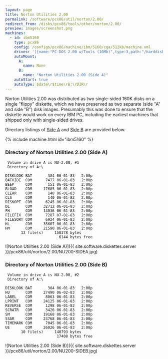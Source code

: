 ```yaml
---
layout: page
title: Norton Utilities 2.00
permalink: /software/pcx86/util/norton/2.00/
redirect_from: /disks/pcx86/tools/other/norton/2.00/
preview: images/screenshot.png
machines:
  - id: ibm5160
    type: pcx86
    config: /configs/pcx86/machine/ibm/5160/cga/512kb/machine.xml
    drives: '[{name:"PC-DOS 2.00 w/Tools (10Mb)",type:3,path:"/harddisks/pcx86/10mb/PCDOS200-C400.json"},{name:"MS-DOS 1.x/2.x Source (10Mb)",type:3,path:"/harddisks/pcx86/10mb/MSDOS-SRC.json"}]'
    autoMount:
      A:
        name: None
      B:
        name: "Norton Utilities 2.00 (Side A)"
    autoStart: true
    autoType: $date\r$time\rB:\rDIR\r
---
```


Norton Utilities 2.00 was distributed as two single-sided 160K disks on a single "flippy" diskette, which we have preserved
as two separate (side "A" and side "B") disk images.  Presumably this was done to ensure that the diskette would work on every
IBM PC, including the earliest machines that shipped only with single-sided drives.

Directory listings of [Side A](#directory-of-norton-utilities-201-side-a) and [Side B](#directory-of-norton-utilities-201-side-b)
are provided below.

{% include machine.html id="ibm5160" %}

### Directory of Norton Utilities 2.00 (Side A)

	 Volume in drive A is NU-2.00, #1
	 Directory of A:\

	DISKLOOK BAT       384 06-01-83   2:00p
	BATHIDE  COM      7477 06-01-83   2:00p
	BEEP     COM       151 06-01-83   2:00p
	BLOAD    COM     17685 06-01-83   2:00p
	CLEAR    COM       140 06-01-83   2:00p
	CLS      COM       140 06-01-83   2:00p
	DISKOPT  COM      6245 06-01-83   2:00p
	DL       COM     32712 06-01-83   2:00p
	FH       COM     14036 06-01-83   2:00p
	FILEFIX  COM      7287 07-01-83   2:00p
	FILESORT COM      6924 06-01-83   2:00p
	HL       COM     35607 06-01-83   2:00p
	HM       COM     21590 06-01-83   2:00p
	       13 file(s)     150378 bytes
	                        6144 bytes free

![Norton Utilities 2.00 (Side A)]({{ site.software.diskettes.server }}/pcx86/util/norton/2.00/NU200-SIDEA.jpg)

### Directory of Norton Utilities 2.00 (Side B)

	 Volume in drive A is NU-2.00, #2
	 Directory of A:\

	DISKLOOK BAT       384 06-01-83   2:00p
	HU       COM     27490 06-02-83   2:00p
	LABEL    COM      8063 06-01-83   2:00p
	LPRINT   COM     24125 06-01-83   2:00p
	REVERSE  COM      1298 06-01-83   2:00p
	SCRATR   COM      3426 06-01-83   2:00p
	SM       COM     19168 06-01-83   2:00p
	SSAR     COM     23768 06-01-83   2:00p
	TIMEMARK COM      7045 06-01-83   2:00p
	UE       COM     26026 06-01-83   2:00p
	       10 file(s)     140793 bytes
	                       17408 bytes free

![Norton Utilities 2.00 (Side B)]({{ site.software.diskettes.server }}/pcx86/util/norton/2.00/NU200-SIDEB.jpg)

